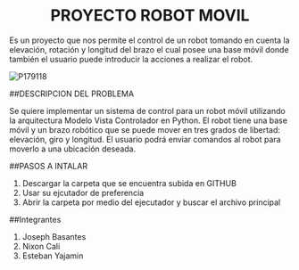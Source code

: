<h1 align="center"> PROYECTO ROBOT MOVIL  </h1>
Es un proyecto que nos permite el control de un robot tomando en cuenta la elevación, rotación y longitud del brazo el cual posee una base móvil donde también el usuario puede introducir la acciones a realizar el robot. 

![P179118](https://user-images.githubusercontent.com/124661366/235717256-911add87-d361-4a39-883a-2b2b05a75eb8.jpg) 

##DESCRIPCION DEL PROBLEMA

Se quiere implementar un sistema de control para un robot móvil utilizando la arquitectura Modelo Vista Controlador en Python. El robot tiene una base móvil y un brazo robótico que se puede mover en tres grados de libertad: elevación, giro y longitud. El usuario podrá enviar comandos al robot para moverlo a una ubicación deseada.

##PASOS A INTALAR 
1. Descargar la carpeta que se encuentra subida en GITHUB 
2. Usar su ejcutador de preferencia 
3. Abrir la carpeta por medio del ejecutador y buscar el archivo principal 

##Integrantes 
1. Joseph Basantes 
2. Nixon Cali 
3. Esteban Yajamin
